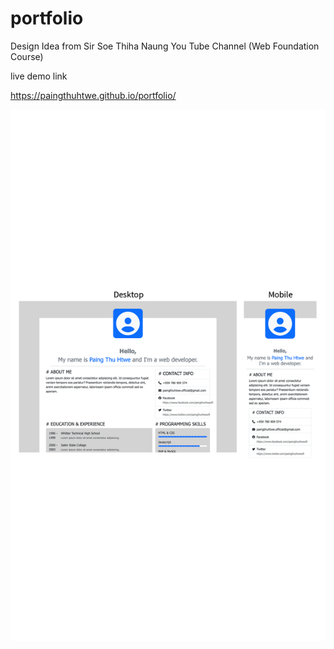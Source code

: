 # portfolio
Design Idea from Sir Soe Thiha Naung You Tube Channel (Web Foundation Course)

live demo link

https://paingthuhtwe.github.io/portfolio/

![alt text](https://github.com/paingthuhtwe/portfolio/blob/master/img/Portfolio%20copy.png)
